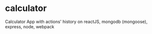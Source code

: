 # calculator
Calculator App with actions' history on reactJS, mongodb (mongoose), express, node, webpack
